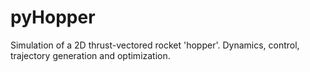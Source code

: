 # pyHopper
Simulation of a 2D thrust-vectored rocket 'hopper'.  Dynamics, control, trajectory generation and optimization.
